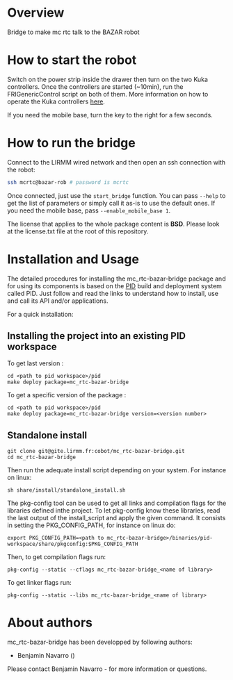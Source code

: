 
Overview
=========

Bridge to make mc rtc talk to the BAZAR robot

How to start the robot
======================

Switch on the power strip inside the drawer then turn on the two Kuka controllers. Once the controllers are started (~10min), run the FRIGenericControl script on both of them. More information on how to operate the Kuka controllers [here](https://gite.lirmm.fr/kuka-lwr/kuka-lwr-doc/wikis/home).

If you need the mobile base, turn the key to the right for a few seconds.

How to run the bridge
=====================

Connect to the LIRMM wired network and then open an ssh connection with the robot:
```bash
ssh mcrtc@bazar-rob # password is mcrtc
```

Once connected, just use the `start_bridge` function. You can pass `--help` to get the list of parameters or simply call it as-is to use the default ones. If you need the mobile base, pass `--enable_mobile_base 1`.

The license that applies to the whole package content is **BSD**. Please look at the license.txt file at the root of this repository.

Installation and Usage
=======================

The detailed procedures for installing the mc_rtc-bazar-bridge package and for using its components is based on the [PID](http://pid.lirmm.net/pid-framework/pages/install.html) build and deployment system called PID. Just follow and read the links to understand how to install, use and call its API and/or applications.

For a quick installation:

## Installing the project into an existing PID workspace

To get last version :
 ```
cd <path to pid workspace>/pid
make deploy package=mc_rtc-bazar-bridge
```

To get a specific version of the package :
 ```
cd <path to pid workspace>/pid
make deploy package=mc_rtc-bazar-bridge version=<version number>
```

## Standalone install
 ```
git clone git@gite.lirmm.fr:cobot/mc_rtc-bazar-bridge.git
cd mc_rtc-bazar-bridge
```

Then run the adequate install script depending on your system. For instance on linux:
```
sh share/install/standalone_install.sh
```

The pkg-config tool can be used to get all links and compilation flags for the libraries defined inthe project. To let pkg-config know these libraries, read the last output of the install_script and apply the given command. It consists in setting the PKG_CONFIG_PATH, for instance on linux do:
```
export PKG_CONFIG_PATH=<path to mc_rtc-bazar-bridge>/binaries/pid-workspace/share/pkgconfig:$PKG_CONFIG_PATH
```

Then, to get compilation flags run:

```
pkg-config --static --cflags mc_rtc-bazar-bridge_<name of library>
```

To get linker flags run:

```
pkg-config --static --libs mc_rtc-bazar-bridge_<name of library>
```


About authors
=====================

mc_rtc-bazar-bridge has been developped by following authors: 
+ Benjamin Navarro ()

Please contact Benjamin Navarro -  for more information or questions.



